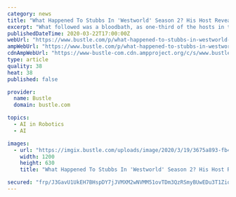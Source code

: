 ```yaml
---
category: news
title: "What Happened To Stubbs In 'Westworld' Season 2? His Host Reveal Will Change Things"
excerpt: "What followed was a bloodbath, as one-third of the hosts in the park (including Teddy, Akecheta, and Maeve's daughter) were able to escape into the digital Eden of The Sublime, while two-thirds of them (including Maeve, Hector, and Armistice) were slaughtered by the mind-controlled hosts ... and the rest of the robots (particularly considering ..."
publishedDateTime: 2020-03-22T17:00:00Z
webUrl: "https://www.bustle.com/p/what-happened-to-stubbs-in-westworld-season-2-his-host-reveal-will-change-things-22636860"
ampWebUrl: "https://www.bustle.com/p/what-happened-to-stubbs-in-westworld-season-2-his-host-reveal-will-change-things-22636860/amp"
cdnAmpWebUrl: "https://www-bustle-com.cdn.ampproject.org/c/s/www.bustle.com/p/what-happened-to-stubbs-in-westworld-season-2-his-host-reveal-will-change-things-22636860/amp"
type: article
quality: 38
heat: 38
published: false

provider:
  name: Bustle
  domain: bustle.com

topics:
  - AI in Robotics
  - AI

images:
  - url: "https://imgix.bustle.com/uploads/image/2020/3/19/3675a893-fb42-4b71-ab59-18577c95fd71-82c10062fd058dcffcc71c610d1224eb147891ee234ac3f51ac38eff6e06acde.jpg?w=1200&h=630&q=70&fit=crop&crop=faces&fm=jpg"
    width: 1200
    height: 630
    title: "What Happened To Stubbs In 'Westworld' Season 2? His Host Reveal Will Change Things"

secured: "frp/J3GavU1UkEH7BHspDY7jJVMXM2wNVMM51ovTDm3QzRSmyBUwEDu3T1Ziqha6753RzDkvdtXIE1ufis5SqLVqg3RVziMfkeJLXk75YzHa6eYlwhCSp7vWr35C1nPLDbBy6Oa9yuevo3mntyYTJVslkO0cU+WgNXNFGrjLm+lnpD1bmeiGtKsVNOcI45v7KKDEM8zzFh9Gc2muu0HOWLEWAZaIozfLRcaWncaqvq3vt7UHlmyfNS7/zBzHuJkwbcPyVLcdmrtQAGSzWGin2pVlpD2bhVGj7eXbu2gOZTN4Gm8OzIoUn7GlTFBWAeF6;qXMPwisQ/r0lILgpOi62Jw=="
---
```


